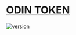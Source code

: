 # [ODIN TOKEN](http://odincoin-ag.com/)
[![version][version-badge]][CHANGELOG]



[CHANGELOG]: ./CHANGELOG.md
[version-badge]: https://img.shields.io/badge/version-6.8.19.65-blue.svg
